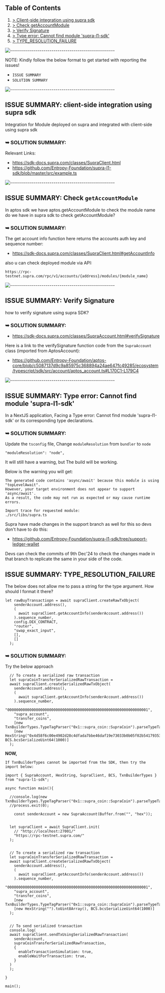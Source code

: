 ## Table of Contents
1. [> Client-side integration using supra sdk](#issue-summary-client-side-integration-using-supra-sdk)
2. [> Check getAccountModule](#issue-summary-check-getaccountmodule)
3. [> Verify Signature](#issue-summary-verify-signature)
4. [> Type error: Cannot find module 'supra-l1-sdk'](#issue-summary-type-error-cannot-find-module-supra-l1-sdk)
5. [> TYPE_RESOLUTION_FAILURE](#issue-summary-type_resolution_failure)

![-----------------------------------------------------](https://raw.githubusercontent.com/andreasbm/readme/master/assets/lines/rainbow.png)

NOTE: Kindly follow the below format to get started with reporting the issues!
- `ISSUE SUMMARY`
- `SOLUTION SUMMARY`

![-----------------------------------------------------](https://raw.githubusercontent.com/andreasbm/readme/master/assets/lines/rainbow.png)

## ISSUE SUMMARY: client-side integration using supra sdk
Integration for Module deployed on supra and integrated with client-side using supra sdk

### ➥ SOLUTION SUMMARY: 
Relevant Links:
- https://sdk-docs.supra.com/classes/SupraClient.html
- https://github.com/Entropy-Foundation/supra-l1-sdk/blob/master/src/example.ts

![-----------------------------------------------------](https://raw.githubusercontent.com/andreasbm/readme/master/assets/lines/rainbow.png)

## ISSUE SUMMARY: Check `getAccountModule`

In aptos sdk we have aptos.getAccountModule to check the module name do we have in supra sdk to check getAccountModule?

### ➥ SOLUTION SUMMARY:
The get account info function here returns the accounts auth key and sequence number:
- https://sdk-docs.supra.com/classes/SupraClient.html#getAccountInfo

also u can check deployed module via API:

```
https://rpc-testnet.supra.com/rpc/v1/accounts/{address}/modules/{module_name}
```
![-----------------------------------------------------](https://raw.githubusercontent.com/andreasbm/readme/master/assets/lines/rainbow.png)

## ISSUE SUMMARY: Verify Signature

how to verify signature using supra SDK?

### ➥ SOLUTION SUMMARY:
- https://sdk-docs.supra.com/classes/SupraAccount.html#verifySignature

Here is a link to the verifySignature function code from the `SupraAccount` class (imported from AptosAccount): 

- https://github.com/Entropy-Foundation/aptos-core/blob/c5087137d9c9a85975c368894a24ae647fc49285/ecosystem/typescript/sdk/src/account/aptos_account.ts#L170C1-L179C4

![-----------------------------------------------------](https://raw.githubusercontent.com/andreasbm/readme/master/assets/lines/rainbow.png)

## ISSUE SUMMARY: Type error: Cannot find module 'supra-l1-sdk'
In a NextJS application, Facing a Type error: Cannot find module 'supra-l1-sdk' or its corresponding type declarations.

### ➥ SOLUTION SUMMARY:
Update the `tsconfig` file, Change `moduleResolution` from `bundler` to `node`

```
"moduleResolution": "node",
```
It will still have a warning, but The build will be working. 

Below is the warning you will get:
```
The generated code contains 'async/await' because this module is using "topLevelAwait".
However, your target environment does not appear to support 'async/await'.
As a result, the code may not run as expected or may cause runtime errors.

Import trace for requested module:
./src/libs/supra.ts
```
Supra have made changes in the support branch as well for this so devs don't have to do this: 
- https://github.com/Entropy-Foundation/supra-l1-sdk/tree/support-ledger-wallet

Devs can check the commits of 9th Dec'24 to check the changes made in that branch to replicate the same in your side of the code.

## ISSUE SUMMARY: TYPE_RESOLUTION_FAILURE
The below does not allow me to pass a string for the type argument. How should I format it there?

```
let rawBuyTransactiopn = await supraClient.createRawTxObject(
    senderAccount.address(),
    (
      await supraClient.getAccountInfo(senderAccount.address())
    ).sequence_number,
    config.DEX_CONTRACT,
    "router",
    "swap_exact_input",
    [],
    []
  );
```

### ➥ SOLUTION SUMMARY:
Try the below approach

```
  // To create a serialized raw transaction
  let supraCoinTransferSerializedRawTransaction =
  await supraClient.createSerializedRawTxObject(
    senderAccount.address(),
    (
      await supraClient.getAccountInfo(senderAccount.address())
    ).sequence_number,
    "0000000000000000000000000000000000000000000000000000000000000001",
    "supra_account",
    "transfer_coins",
    [new TxnBuilderTypes.TypeTagParser("0x1::supra_coin::SupraCoin").parseTypeTag()],
    [new HexString("0x4d58f6c00e4902d28c4dfada7bbe46daf19e73033b0b05f02b54179353fa737b").toUint8Array(), BCS.bcsSerializeUint64(1000)]
  );
```


**NOW,**

`
If TxnBuilderTypes cannot be imported from the SDK, then try the import below:
`

```
import { SupraAccount, HexString, SupraClient, BCS, TxnBuilderTypes } from "supra-l1-sdk";

async function main(){

  //console.log(new TxnBuilderTypes.TypeTagParser("0x1::supra_coin::SupraCoin").parseTypeTag());
  //process.exit(0);

    const senderAccount = new SupraAccount(Buffer.from("", "hex"));

    
  let supraClient = await SupraClient.init(
    // "http://localhost:27001/"
    "https://rpc-testnet.supra.com/"
  );
  

  // To create a serialized raw transaction
  let supraCoinTransferSerializedRawTransaction =
  await supraClient.createSerializedRawTxObject(
    senderAccount.address(),
    (
      await supraClient.getAccountInfo(senderAccount.address())
    ).sequence_number,
    "0000000000000000000000000000000000000000000000000000000000000001",
    "supra_account",
    "transfer_coins",
    [new TxnBuilderTypes.TypeTagParser("0x1::supra_coin::SupraCoin").parseTypeTag()],
    [new HexString("").toUint8Array(), BCS.bcsSerializeUint64(1000)]
  );


  // To send serialized transaction
  console.log(
  await supraClient.sendTxUsingSerializedRawTransaction(
    senderAccount,
    supraCoinTransferSerializedRawTransaction,
    {
      enableTransactionSimulation: true,
      enableWaitForTransaction: true,
    }
  )
  );
  
}

main();
```

